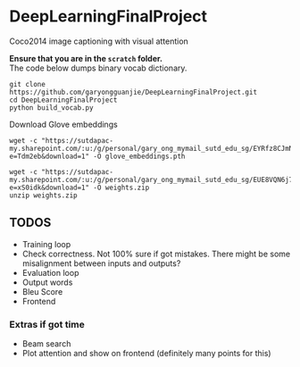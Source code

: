# DeepLearningFinalProject
Coco2014 image captioning with visual attention

**Ensure that you are in the `scratch` folder.**\
The code below dumps binary vocab dictionary.
```
git clone https://github.com/garyongguanjie/DeepLearningFinalProject.git
cd DeepLearningFinalProject
python build_vocab.py
```
Download Glove embeddings
```
wget -c "https://sutdapac-my.sharepoint.com/:u:/g/personal/gary_ong_mymail_sutd_edu_sg/EYRfz8CJmNFEqW9FtA6dTRABzhWQuTNubo6j_mzfKL1tEg?e=Tdm2eb&download=1" -O glove_embeddings.pth
```
```
wget -c "https://sutdapac-my.sharepoint.com/:u:/g/personal/gary_ong_mymail_sutd_edu_sg/EUE8VQN6j7dNrRyhPLoCVFkBXYyRoQgcicrRQM_PhxYslg?e=xS0idk&download=1" -O weights.zip
unzip weights.zip
```
## TODOS
* Training loop
* Check correctness. Not 100% sure if got mistakes. There might be some misalignment between inputs and outputs?
* Evaluation loop
* Output words
* Bleu Score
* Frontend
### Extras if got time
* Beam search
* Plot attention and show on frontend (definitely many points for this)
